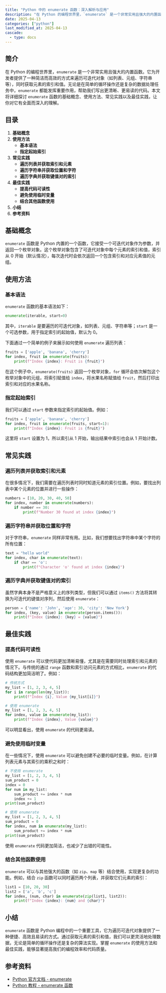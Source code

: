 ```yaml
---
title: "Python 中的 enumerate 函数：深入解析与应用"
description: "在 Python 的编程世界里，`enumerate` 是一个非常实用且强大的内置函数。它为开发者提供了一种简洁而高效的方式来遍历可迭代对象（如列表、元组、字符串等），同时获取元素的索引和值。无论是在简单的循环操作还是复杂的数据处理任务中，`enumerate` 都能发挥重要作用，帮助我们写出更清晰、更易读的代码。本文将详细探讨 `enumerate` 函数的基础概念、使用方法、常见实践以及最佳实践，让你对它有全面而深入的理解。"
date: 2025-04-13
categories: ["python"]
last_modified_at: 2025-04-13
cascade:
  - type: docs
---
```



## 简介
在 Python 的编程世界里，`enumerate` 是一个非常实用且强大的内置函数。它为开发者提供了一种简洁而高效的方式来遍历可迭代对象（如列表、元组、字符串等），同时获取元素的索引和值。无论是在简单的循环操作还是复杂的数据处理任务中，`enumerate` 都能发挥重要作用，帮助我们写出更清晰、更易读的代码。本文将详细探讨 `enumerate` 函数的基础概念、使用方法、常见实践以及最佳实践，让你对它有全面而深入的理解。

<!-- more -->
## 目录
1. **基础概念**
2. **使用方法**
    - **基本语法**
    - **指定起始索引**
3. **常见实践**
    - **遍历列表并获取索引和元素**
    - **遍历字符串并获取位置和字符**
    - **遍历字典并获取键值对的索引**
4. **最佳实践**
    - **提高代码可读性**
    - **避免使用临时变量**
    - **结合其他函数使用**
5. **小结**
6. **参考资料**

## 基础概念
`enumerate` 函数是 Python 内置的一个函数，它接受一个可迭代对象作为参数，并返回一个枚举对象。这个枚举对象包含了可迭代对象中每个元素的索引和值，索引从 0 开始（默认情况），每次迭代时会依次返回一个包含索引和对应元素值的元组。

## 使用方法

### 基本语法
`enumerate` 函数的基本语法如下：
```python
enumerate(iterable, start=0)
```
其中，`iterable` 是要遍历的可迭代对象，如列表、元组、字符串等；`start` 是一个可选参数，用于指定索引的起始值，默认为 0。

下面通过一个简单的例子来展示如何使用 `enumerate` 遍历列表：
```python
fruits = ['apple', 'banana', 'cherry']
for index, fruit in enumerate(fruits):
    print(f"Index {index}: Fruit is {fruit}")
```
在这个例子中，`enumerate(fruits)` 返回一个枚举对象，`for` 循环会依次解包这个枚举对象中的元组，将索引赋值给 `index`，将水果名称赋值给 `fruit`，然后打印出索引和对应的水果名称。

### 指定起始索引
我们可以通过 `start` 参数来指定索引的起始值。例如：
```python
fruits = ['apple', 'banana', 'cherry']
for index, fruit in enumerate(fruits, start=1):
    print(f"Index {index}: Fruit is {fruit}")
```
这里将 `start` 设置为 1，所以索引从 1 开始，输出结果中索引也会从 1 开始计数。

## 常见实践

### 遍历列表并获取索引和元素
在很多情况下，我们需要在遍历列表时同时知道元素的索引位置。例如，要找出列表中某个元素的位置并进行一些操作：
```python
numbers = [10, 20, 30, 40, 50]
for index, number in enumerate(numbers):
    if number == 30:
        print(f"Number 30 found at index {index}")
```

### 遍历字符串并获取位置和字符
对于字符串，`enumerate` 同样非常有用。比如，我们想要找出字符串中某个字符的所有位置：
```python
text = "hello world"
for index, char in enumerate(text):
    if char == 'o':
        print(f"Character 'o' found at index {index}")
```

### 遍历字典并获取键值对的索引
虽然字典本身不是严格意义上的序列类型，但我们可以通过 `items()` 方法将其转换为可迭代的键值对序列，然后使用 `enumerate`：
```python
person = {'name': 'John', 'age': 30, 'city': 'New York'}
for index, (key, value) in enumerate(person.items()):
    print(f"Index {index}: {key} = {value}")
```

## 最佳实践

### 提高代码可读性
使用 `enumerate` 可以使代码更加清晰易懂，尤其是在需要同时处理索引和元素的情况下。与传统的通过 `range` 函数和索引访问元素的方式相比，`enumerate` 的代码结构更加简洁明了。例如：
```python
# 传统方式
my_list = [1, 2, 3, 4, 5]
for i in range(len(my_list)):
    print(f"Index {i}, Value {my_list[i]}")

# 使用 enumerate
my_list = [1, 2, 3, 4, 5]
for index, value in enumerate(my_list):
    print(f"Index {index}, Value {value}")
```
可以明显看出，使用 `enumerate` 的代码更易读。

### 避免使用临时变量
在一些情况下，使用 `enumerate` 可以避免创建不必要的临时变量。例如，在计算列表元素与其索引的乘积之和时：
```python
# 不使用 enumerate
my_list = [1, 2, 3, 4, 5]
sum_product = 0
index = 0
for num in my_list:
    sum_product += index * num
    index += 1
print(sum_product)

# 使用 enumerate
my_list = [1, 2, 3, 4, 5]
sum_product = 0
for index, num in enumerate(my_list):
    sum_product += index * num
print(sum_product)
```
使用 `enumerate` 代码更加简洁，也减少了出错的可能性。

### 结合其他函数使用
`enumerate` 可以与其他强大的函数（如 `zip`、`map` 等）结合使用，实现更复杂的功能。例如，结合 `zip` 函数可以同时遍历两个列表，并获取它们元素的索引：
```python
list1 = [10, 20, 30]
list2 = ['a', 'b', 'c']
for index, (num, char) in enumerate(zip(list1, list2)):
    print(f"Index {index}: {num} and {char}")
```

## 小结
`enumerate` 函数是 Python 编程中的一个重要工具，它为遍历可迭代对象提供了一种便捷、高效且易读的方式。通过获取元素的索引和值，我们可以更灵活地处理数据，无论是简单的循环操作还是复杂的算法实现。掌握 `enumerate` 的使用方法和最佳实践，能够显著提高我们的编程效率和代码质量。

## 参考资料
- [Python 官方文档 - enumerate](https://docs.python.org/3/library/functions.html#enumerate)
- [Python 教程 - enumerate 函数](https://www.runoob.com/python3/python3-func-enumerate.html)